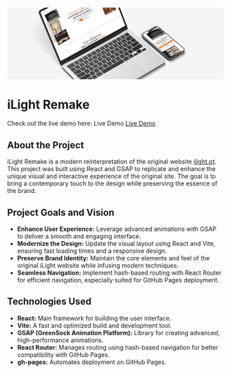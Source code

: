 ![Image](public/images/ilightreadme.png)

# iLight Remake

Check out the live demo here: Live Demo [Live Demo](https://sramoras.github.io/ilight/)

## About the Project

iLight Remake is a modern reinterpretation of the original website [ilight.pt](https://ilight.pt/). This project was built using React and GSAP to replicate and enhance the unique visual and interactive experience of the original site. The goal is to bring a contemporary touch to the design while preserving the essence of the brand.

## Project Goals and Vision

- **Enhance User Experience:** Leverage advanced animations with GSAP to deliver a smooth and engaging interface.
- **Modernize the Design:** Update the visual layout using React and Vite, ensuring fast loading times and a responsive design.
- **Preserve Brand Identity:** Maintain the core elements and feel of the original iLight website while infusing modern techniques.
- **Seamless Navigation:** Implement hash-based routing with React Router for efficient navigation, especially suited for GitHub Pages deployment.

## Technologies Used

- **React:** Main framework for building the user interface.
- **Vite:** A fast and optimized build and development tool.
- **GSAP (GreenSock Animation Platform):** Library for creating advanced, high-performance animations.
- **React Router:** Manages routing using hash-based navigation for better compatibility with GitHub Pages.
- **gh-pages:** Automates deployment on GitHub Pages.

